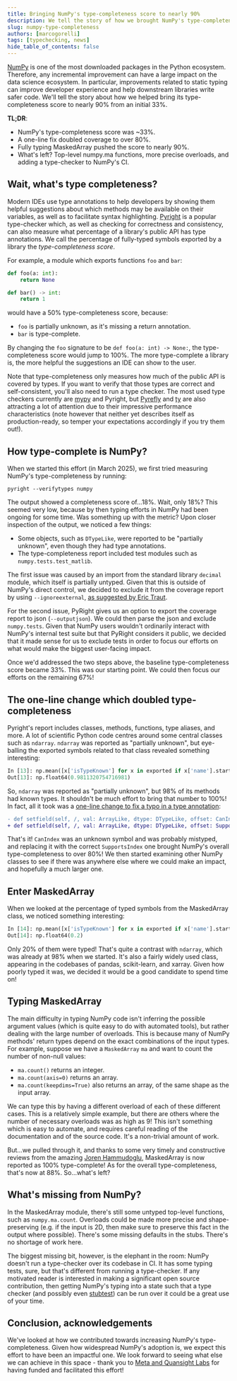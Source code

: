 ```yaml
---
title: Bringing NumPy's type-completeness score to nearly 90%
description: We tell the story of how we brought NumPy's type-completeness score from ~33% to nearly 90%
slug: numpy-type-completeness
authors: [marcogorelli]
tags: [typechecking, news]
hide_table_of_contents: false
---
```


[NumPy](https://numpy.org/) is one of the most downloaded packages in the Python ecosystem. Therefore, any incremental improvement can have a large impact on the data science ecosystem. In particular, improvements related to static typing can improve developer experience and help downstream libraries write safer code. We'll tell the story about how we helped bring its type-completeness score to nearly 90% from an initial 33%.

**TL;DR**:

- NumPy's type-completeness score was ~33%.
- A one-line fix doubled coverage to over 80%.
- Fully typing MaskedArray pushed the score to nearly 90%.
- What's left? Top-level numpy.ma functions, more precise overloads, and adding a type-checker to NumPy's CI.

## Wait, what's type completeness?

Modern IDEs use type annotations to help developers by showing them helpful suggestions about which methods may be available on their variables, as well as to facilitate syntax highlighting. [Pyright](https://github.com/microsoft/pyright) is a popular type-checker which, as well as checking for correctness and consistency, can also measure what percentage of a library's public API has type annotations. We call the percentage of fully-typed symbols exported by a library the _type-completeness score_.

For example, a module which exports functions `foo` and `bar`:

```python
def foo(a: int):
    return None

def bar() -> int:
    return 1
```

would have a 50% type-completeness score, because:

- `foo` is partially unknown, as it's missing a return annotation.
- `bar` is type-complete.

By changing the `foo` signature to be `def foo(a: int) -> None:`, the type-completeness score would jump to 100%. The more type-complete a library is, the more helpful the suggestions an IDE can show to the user.

Note that type-completeness only measures how much of the public API is covered by types. If you want to verify that those types are correct and self-consistent, you'll also need to run a type checker. The most used type checkers currently are [mypy](https://github.com/python/mypy) and Pyright, but [Pyrefly](https://github.com/facebook/pyrefly) and [ty](https://github.com/astral-sh/ty) are also attracting a lot of attention due to their impressive performance characteristics (note however that neither yet describes itself as production-ready, so temper your expectations accordingly if you try them out!).

## How type-complete is NumPy?

When we started this effort (in March 2025), we first tried measuring NumPy's type-completeness by running:

```console
pyright --verifytypes numpy
```

The output showed a completeness score of...18%. Wait, only 18%? This seemed very low, because by then typing efforts in NumPy had been ongoing for some time. Was something up with the metric? Upon closer inspection of the output, we noticed a few things:

- Some objects, such as `DTypeLike`, were reported to be "partially unknown", even though they had type annotations.
- The type-completeness report included test modules such as `numpy.tests.test_matlib`.

The first issue was caused by an import from the standard library `decimal` module, which itself is partially untyped. Given that this is outside of NumPy's direct control, we decided to exclude it from the coverage report by using `--ignoreexternal`, [as suggested by Eric Traut](https://github.com/microsoft/pyright/discussions/9911).

For the second issue, PyRight gives us an option to export the coverage report to json (`--outputjson`). We could then parse the json and exclude `numpy.tests`. Given that NumPy users wouldn't ordinarily interact with NumPy's internal test suite but that PyRight considers it public, we decided that it made sense for us to exclude tests in order to focus our efforts on what would make the biggest user-facing impact.

Once we'd addressed the two steps above, the baseline type-completeness score became 33%. This was our starting point. We could then focus our efforts on the remaining 67%!

## The one-line change which doubled type-completeness

Pyright's report includes classes, methods, functions, type aliases, and more. A lot of scientific Python code centres around some central classes such as `ndarray`. `ndarray` was reported as "partially unknown", but eye-balling the exported symbols related to that class revealed something interesting:

```python
In [13]: np.mean([x['isTypeKnown'] for x in exported if x['name'].startswith('numpy.ndarray.')])
Out[13]: np.float64(0.9811320754716981)
```

So, `ndarray` was reported as "partially unknown", but 98% of its methods had known types. It shouldn't be much effort to bring that number to 100%! In fact, all it took was a [one-line change to fix a typo in a type annotation](https://github.com/numpy/numpy/pull/28908): 

```diff
- def setfield(self, /, val: ArrayLike, dtype: DTypeLike, offset: CanIndex = 0) -> None: ...
+ def setfield(self, /, val: ArrayLike, dtype: DTypeLike, offset: SupportsIndex = 0) -> None: ...
```

That's it! `CanIndex` was an unknown symbol and was probably mistyped, and replacing it with the correct `SupportsIndex` one brought NumPy's overall type-completeness to over 80%! We then started examining other NumPy classes to see if there was anywhere else where we could make an impact, and hopefully a much larger one.

## Enter MaskedArray

When we looked at the percentage of typed symbols from the MaskedArray class, we noticed something interesting:

```python
In [14]: np.mean([x['isTypeKnown'] for x in exported if x['name'].startswith('numpy.ma.core.MaskedArray.')])
Out[14]: np.float64(0.2)
```

Only 20% of them were typed! That's quite a contrast with `ndarray`, which was already at 98% when we started. It's also a fairly widely used class, appearing in the codebases of pandas, scikit-learn, and xarray. Given how poorly typed it was, we decided it would be a good candidate to spend time on!

## Typing MaskedArray

The main difficulty in typing NumPy code isn't inferring the possible argument values (which is quite easy to do with automated tools), but rather dealing with the large number of overloads. This is because many of NumPy methods' return types depend on the exact combinations of the input types. For example, suppose we have a `MaskedArray` `ma` and want to count the number of non-null values:

- `ma.count()` returns an integer.
- `ma.count(axis=0)` returns an array.
- `ma.count(keepdims=True)` also returns an array, of the same shape as the input array.

We can type this by having a different overload of each of these different cases. This is a relatively simple example, but there are others where the number of necessary overloads was as high as 9! This isn't something which is easy to automate, and requires careful reading of the documentation and of the source code. It's a non-trivial amount of work.

But...we pulled through it, and thanks to some very timely and constructive reviews from the amazing [Joren Hammudoglu](https://github.com/jorenham), MaskedArray is now reported as 100% type-complete! As for the overall type-completeness, that's now at 88%. So...what's left?

## What's missing from NumPy?

In the MaskedArray module, there's still some untyped top-level functions, such as `numpy.ma.count`. Overloads could be made more precise and shape-preserving (e.g. if the input is 2D, then make sure to preserve this fact in the output where possible). There's some missing defaults in the stubs. There's no shortage of work here.

The biggest missing bit, however, is the elephant in the room: NumPy doesn't run a type-checker over its codebase in CI. It has some typing tests, sure, but that's different from running a type-checker. If any motivated reader is interested in making a significant open source contribution, then getting NumPy's typing into a state such that a type checker (and possibly even [stubtest](https://mypy.readthedocs.io/en/stable/stubtest.html)) can be run over it could be a great use of your time.

## Conclusion, acknowledgements

We've looked at how we contributed towards increasing NumPy's type-completeness. Given how widespread NumPy's adoption is, we expect this effort to have been an impactful one. We look forward to seeing what else we can achieve in this space - thank you to [Meta and Quansight Labs](https://discuss.python.org/t/call-for-suggestions-nominate-python-packages-for-typing-improvements/80186/1) for having funded and facilitated this effort!

